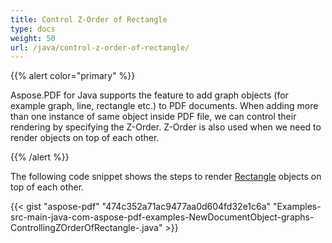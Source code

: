```yaml
---
title: Control Z-Order of Rectangle
type: docs
weight: 50
url: /java/control-z-order-of-rectangle/
---
```


{{% alert color="primary" %}} 

Aspose.PDF for Java supports the feature to add graph objects (for example graph, line, rectangle etc.) to PDF documents. When adding more than one instance of same object inside PDF file, we can control their rendering by specifying the Z-Order. Z-Order is also used when we need to render objects on top of each other.

{{% /alert %}} 

The following code snippet shows the steps to render [Rectangle](https://apireference.aspose.com/java/pdf/com.aspose.pdf/Rectangle) objects on top of each other.

{{< gist "aspose-pdf" "474c352a71ac9477aa0d604fd32e1c6a" "Examples-src-main-java-com-aspose-pdf-examples-NewDocumentObject-graphs-ControllingZOrderOfRectangle-.java" >}}

